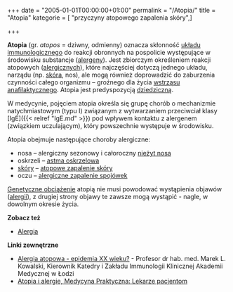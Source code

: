 +++
date = "2005-01-01T00:00:00+01:00"
permalink = "/Atopia/"
title = "Atopia"
kategorie = [ "przyczyny atopowego zapalenia skóry",]

+++

**Atopia** (gr. *atopos* = dziwny, odmienny) oznacza skłonność [układu
immunologicznego](/atopedia/Układ_immunologiczny "wikilink") do reakcji
obronnych na pospolicie występujące w środowisku substancje
([alergeny](/atopedia/Alergen "wikilink")). Jest zbiorczym określeniem reakcji
atopowych ([alergicznych](/atopedia/Reakcja_alergiczna "wikilink")), które
najczęściej dotyczą jednego układu, narządu (np. [skóra](/atopedia/Skóra
"wikilink"), nos), ale mogą również doprowadzić do zaburzenia czynności całego
organizmu – groźnego dla życia [wstrząsu
anafilaktycznego](/atopedia/Wstrząs_anafilaktyczny "wikilink"). Atopia jest
predyspozycją [dziedziczną](/atopedia/Obciążenie_genetyczne "wikilink").

W medycynie, pojęciem atopia określa się grupę chorób o mechanizmie
natychmiastowym (typu I) związanym z wytwarzaniem przeciwciał klasy [IgE]({{<
relref "IgE.md" >}}) pod wpływem kontaktu z alergenem (związkiem uczulającym),
który powszechnie występuje w środowisku.

Atopia obejmuje następujące choroby alergiczne:

-   nosa – alergiczny sezonowy i całoroczny [nieżyt nosa](/atopedia/Alergiczny_nieżyt_nosa "wikilink")
-   oskrzeli – [astma oskrzelowa](/atopedia/Astma_oskrzelowa "wikilink")
-   [skóry](/atopedia/Skóra "wikilink") – [atopowe zapalenie skóry](/atopedia/Atopowe_zapalenie_skóry "wikilink")
-   oczu – [alergiczne zapalenie spojówek](/atopedia/Alergiczne_zapalenie_spojówek "wikilink")

[Genetyczne obciążenie](/atopedia/Obciążenie_genetyczne "wikilink") atopią nie musi powodować wystąpienia objawów ([alergii](/atopedia/Alergia "wikilink")), z drugiej strony objawy te zawsze mogą wystąpić - nagle, w dowolnym okresie życia.

**Zobacz też**

-   [Alergia](/atopedia/Alergia "wikilink")

**Linki zewnętrzne**

-   [Alergia atopowa - epidemia XX wieku?](http://www.sluzbazdrowia.com.pl/html/more2958d.php) - Profesor dr hab. med. Marek L. Kowalski, Kierownik Katedry i Zakładu Immunologii Klinicznej Akademii Medycznej w Łodzi
-   [Atopia i alergie, Medycyna Praktyczna: Lekarze pacjentom](http://alergie.mp.pl/chorobyalergiczne/wartowiedziec/show.html?id=60213)
